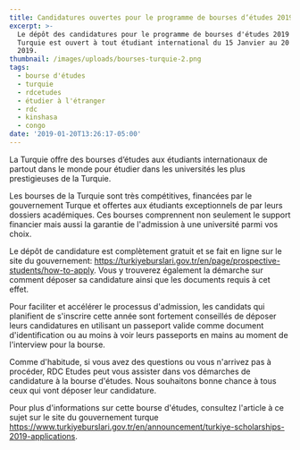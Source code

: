 ```yaml
---
title: Candidatures ouvertes pour le programme de bourses d‘études 2019 en Turquie.
excerpt: >-
  Le dépôt des candidatures pour le programme de bourses d'études 2019 en
  Turquie est ouvert à tout étudiant international du 15 Janvier au 20 Février
  2019.
thumbnail: /images/uploads/bourses-turquie-2.png
tags:
  - bourse d'études
  - turquie
  - rdcetudes
  - étudier à l'étranger
  - rdc
  - kinshasa
  - congo
date: '2019-01-20T13:26:17-05:00'
---
```

La Turquie offre des bourses d‘études aux étudiants internationaux de partout dans le monde pour étudier dans les universités les plus prestigieuses de la Turquie.

Les bourses de la Turquie sont très compétitives, financées par le gouvernement Turque et offertes aux étudiants exceptionnels de par leurs dossiers académiques. Ces bourses comprennent non seulement le support financier mais aussi la garantie de l'admission à une université parmi vos choix.

Le dépôt de candidature est complètement gratuit et se fait en ligne sur le site du gouvernement: <a href="https://turkiyeburslari.gov.tr/en/page/prospective-students/how-to-apply" target="_blank" rel="nofollow noopener">https://turkiyeburslari.gov.tr/en/page/prospective-students/how-to-apply</a>.
Vous y trouverez également la démarche sur comment déposer sa candidature ainsi que les documents requis à cet effet.

Pour faciliter et accélérer le processus d'admission, les candidats qui planifient de s'inscrire cette année sont fortement conseillés de déposer leurs candidatures en utilisant un passeport valide comme document d'identification ou au moins à voir leurs passeports en mains au moment de l'interview pour la bourse.

Comme d'habitude, si vous avez des questions ou vous n'arrivez pas à procéder, RDC Etudes peut vous assister dans vos démarches de candidature à la bourse d'études. Nous souhaitons bonne chance à tous ceux qui vont déposer leur candidature.

Pour plus d'informations sur cette bourse d'études, consultez l'article à ce sujet sur le site du gouvernement turque <a href="https://www.turkiyeburslari.gov.tr/en/announcement/turkiye-scholarships-2019-applications" target="_blank" rel="nofollow noopener">https://www.turkiyeburslari.gov.tr/en/announcement/turkiye-scholarships-2019-applications</a>.
